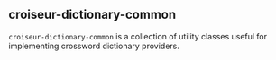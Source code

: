 <!--
SPDX-FileCopyrightText: 2023 Antoine Belvire
SPDX-License-Identifier: GPL-3.0-or-later
-->

## croiseur-dictionary-common

`croiseur-dictionary-common` is a collection of utility classes useful for implementing 
crossword dictionary providers.
